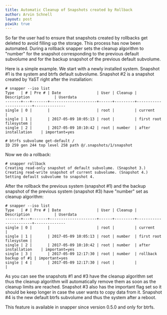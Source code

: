 ```yaml
---
title: Automatic Cleanup of Snapshots created by Rollback
author: Arvin Schnell
layout: post
piwik: true
---
```


So far the user had to ensure that snapshots created by rollbacks get deleted
to avoid filling up the storage. This process has now been automated. During a
rollback snapper sets the cleanup algorithm to "number" for the snapshot
corresponding to the previous default subvolume and for the backup snapshot of
the previous default subvolume.

Here is a simple example. We start with a newly installed system. Snapshot #1
is the system and btrfs default subvolume. Snapshot #2 is a snapshot created
by YaST right after the installation:

~~~
# snapper --iso list
Type   | # | Pre # | Date                | User | Cleanup | Description           | Userdata
-------+---+-------+---------------------+------+---------+-----------------------+--------------
single | 0 |       |                     | root |         | current               |
single | 1 |       | 2017-05-09 10:05:13 | root |         | first root filesystem |
single | 2 |       | 2017-05-09 10:10:42 | root | number  | after installation    | important=yes

# btrfs subvolume get-default /
ID 259 gen 244 top level 258 path @/.snapshots/1/snapshot
~~~

Now we do a rollback:

~~~
# snapper rollback
Creating read-only snapshot of default subvolume. (Snapshot 3.)
Creating read-write snapshot of current subvolume. (Snapshot 4.)
Setting default subvolume to snapshot 4.
~~~

After the rollback the previous system (snapshot #1) and the backup snapshot
of the previous system (snapshot #3) have "number" set as cleanup algorithm:

~~~
# snapper --iso list
Type   | # | Pre # | Date                | User | Cleanup | Description           | Userdata
-------+---+-------+---------------------+------+---------+-----------------------+--------------
single | 0 |       |                     | root |         | current               |
single | 1 |       | 2017-05-09 10:05:13 | root | number  | first root filesystem |
single | 2 |       | 2017-05-09 10:10:42 | root | number  | after installation    | important=yes
single | 3 |       | 2017-05-09 12:17:30 | root | number  | rollback backup of #1 | important=yes
single | 4 |       | 2017-05-09 12:17:30 | root |         |                       |
~~~

As you can see the snapshots #1 and #3 have the cleanup algorithm set thus the
cleanup algorithm will automatically remove them as soon as the cleanup limits
are reached. Snapshot #3 also has the important flag set so it should be keep
longer in case the user wants to copy data from it. Snapshot #4 is the new
default btrfs subvolume and thus the system after a reboot.

This feature is available in snapper since version 0.5.0 and only for btrfs.
